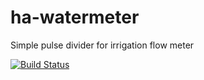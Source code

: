 # ha-watermeter
Simple pulse divider for irrigation flow meter

[![Build Status](https://travis-ci.org/claybar/ha-watermeter.svg?branch=master)](https://travis-ci.org/claybar/ha-watermeter)
